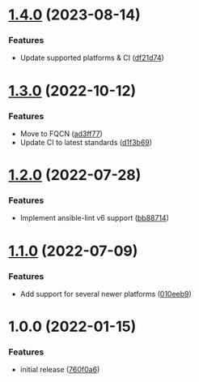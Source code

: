 # [1.4.0](https://github.com/de-it-krachten/ansible-role-common/compare/v1.3.0...v1.4.0) (2023-08-14)


### Features

* Update supported platforms & CI ([df21d74](https://github.com/de-it-krachten/ansible-role-common/commit/df21d74e6b90d6914d58c4578187e208c74bd1cd))

# [1.3.0](https://github.com/de-it-krachten/ansible-role-common/compare/v1.2.0...v1.3.0) (2022-10-12)


### Features

* Move to FQCN ([ad3ff77](https://github.com/de-it-krachten/ansible-role-common/commit/ad3ff77f9b29dcfb0747210233cef03299572af5))
* Update CI to latest standards ([d1f3b69](https://github.com/de-it-krachten/ansible-role-common/commit/d1f3b695e11b24b7fac0fdd5a78c56396fe9269b))

# [1.2.0](https://github.com/de-it-krachten/ansible-role-common/compare/v1.1.0...v1.2.0) (2022-07-28)


### Features

* Implement ansible-lint v6 support ([bb88714](https://github.com/de-it-krachten/ansible-role-common/commit/bb88714e4a610150f7e36673c1ca4c85fad75623))

# [1.1.0](https://github.com/de-it-krachten/ansible-role-common/compare/v1.0.0...v1.1.0) (2022-07-09)


### Features

* Add support for several newer platforms ([010eeb9](https://github.com/de-it-krachten/ansible-role-common/commit/010eeb9e76a26cdd4c93842ad56786e31eb930d9))

# 1.0.0 (2022-01-15)


### Features

* initial release ([760f0a6](https://github.com/de-it-krachten/ansible-role-common/commit/760f0a698dc540894cc083607986b5919edefa14))
